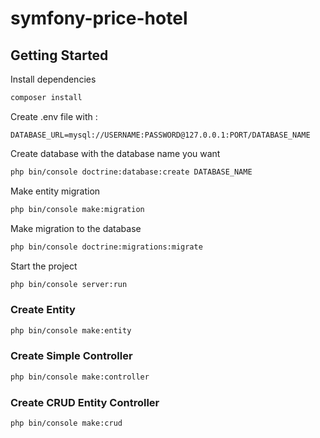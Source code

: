 # symfony-price-hotel

## Getting Started

Install dependencies
```bash
composer install
```

Create .env file with :

```dotenv
DATABASE_URL=mysql://USERNAME:PASSWORD@127.0.0.1:PORT/DATABASE_NAME
```

Create database with the database name you want
```bash
php bin/console doctrine:database:create DATABASE_NAME
```

Make entity migration
```bash
php bin/console make:migration
```

Make migration to the database
```bash
php bin/console doctrine:migrations:migrate
```

Start the project
```bash
php bin/console server:run
```

### Create Entity

```bash
php bin/console make:entity
```

### Create Simple Controller

```bash
php bin/console make:controller
```

### Create CRUD Entity Controller

```bash
php bin/console make:crud
```

